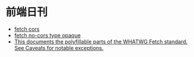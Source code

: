 # 前端日刊

* [fetch cors](https://stackoverflow.com/questions/51017702/enable-cors-in-fetch-api)
* [fetch no-cors type opaque](https://stackoverflow.com/questions/54896998/how-to-process-fetch-response-from-an-opaque-type)
* [This documents the polyfillable parts of the WHATWG Fetch standard. See Caveats for notable exceptions.](https://github.github.io/fetch/)
